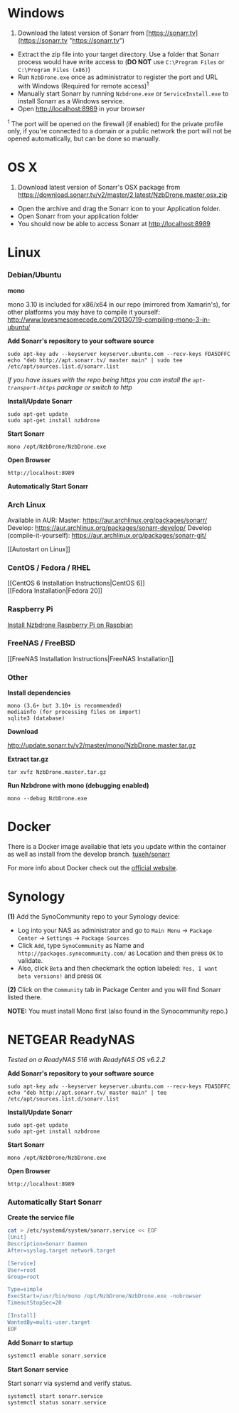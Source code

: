 # Windows
1. Download the latest version of Sonarr from [https://sonarr.tv](https://sonarr.tv "https://sonarr.tv")
* Extract the zip file into your target directory. Use a folder that Sonarr process would have write access to (**DO NOT** use `C:\Program Files` or `C:\Program Files (x86)`)
* Run `NzbDrone.exe` once as administrator to register the port and URL with Windows (Required for remote access)<sup>1</sup>
* Manually start Sonarr by running `Nzbdrone.exe` or `ServiceInstall.exe` to install Sonarr as a Windows service.
* Open [http://localhost:8989](http://localhost:8989) in your browser


<sup>1</sup> The port will be opened on the firewall (if enabled) for the private profile only, if you're connected to a domain or a public network the port will not be opened automatically, but can be done so manually.

# OS X #
1. Download latest version of Sonarr's OSX package from [https://download.sonarr.tv/v2/master/2 latest/NzbDrone.master.osx.zip](http://download.sonarr.tv/v2/master/latest/NzbDrone.master.osx.zip)
* Open the archive and drag the Sonarr icon to your Application folder.
* Open Sonarr from your application folder
* You should now be able to access Sonarr at [http://localhost:8989](http://localhost:8989) 


# Linux #

### Debian/Ubuntu ###

**mono**

mono 3.10 is included for x86/x64 in our repo (mirrored from Xamarin's), for other platforms you may have to compile it yourself: http://www.lovesmesomecode.com/20130719-compiling-mono-3-in-ubuntu/

**Add Sonarr's repository to your software source**
       

    sudo apt-key adv --keyserver keyserver.ubuntu.com --recv-keys FDA5DFFC
    echo "deb http://apt.sonarr.tv/ master main" | sudo tee /etc/apt/sources.list.d/sonarr.list

*If you have issues with the repo being https you can install the `apt-transport-https` package or switch to http*

**Install/Update Sonarr**
	
	sudo apt-get update
	sudo apt-get install nzbdrone 

**Start Sonarr**

	mono /opt/NzbDrone/NzbDrone.exe

**Open Browser**

	http://localhost:8989

**Automatically Start Sonarr**

### Arch Linux ###
Available in AUR:
Master: https://aur.archlinux.org/packages/sonarr/
Develop: https://aur.archlinux.org/packages/sonarr-develop/
Develop (compile-it-yourself): https://aur.archlinux.org/packages/sonarr-git/

[[Autostart on Linux]]

### CentOS / Fedora / RHEL ###
[[CentOS 6 Installation Instructions|CentOS 6]]<br />
[[Fedora Installation|Fedora 20]]
### Raspberry Pi ###
[Install Nzbdrone Raspberry Pi on Raspbian](http://www.htpcguides.com/install-sonarr-raspberry-pi-mono-310/)
### FreeNAS / FreeBSD ###
[[FreeNAS Installation Instructions|FreeNAS Installation]]
### Other ###
**Install dependencies**

    mono (3.6+ but 3.10+ is recommended)
    mediainfo (for processing files on import)
    sqlite3 (database)

**Download**

http://update.sonarr.tv/v2/master/mono/NzbDrone.master.tar.gz

**Extract tar.gz**

    tar xvfz NzbDrone.master.tar.gz

**Run Nzbdrone with mono (debugging enabled)**

    mono --debug NzbDrone.exe

# Docker

There is a Docker image available that lets you update within the container as well as install from the develop branch.  [tuxeh/sonarr](https://registry.hub.docker.com/u/tuxeh/sonarr/)

For more info about Docker check out the [official website](https://www.docker.com).

# Synology #

**(1)** Add the SynoCommunity repo to your Synology device:

* Log into your NAS as administrator and go to `Main Menu` -> `Package Center` -> `Settings` -> `Package Sources`
* Click `Add`, type `SynoCommunity` as Name and `http://packages.synocommunity.com/` as Location and then press `OK` to validate.
* Also, click `Beta` and then checkmark the option labeled: `Yes, I want beta versions!` and press `OK`

**(2)** Click on the `Community` tab in Package Center and you will find Sonarr listed there.

**NOTE:** You must install Mono first (also found in the Synocommunity repo.)

# NETGEAR ReadyNAS #

_Tested on a ReadyNAS 516 with ReadyNAS OS v6.2.2_

**Add Sonarr's repository to your software source**

    sudo apt-key adv --keyserver keyserver.ubuntu.com --recv-keys FDA5DFFC
    echo "deb http://apt.sonarr.tv/ master main" | tee /etc/apt/sources.list.d/sonarr.list

**Install/Update Sonarr**

	sudo apt-get update
	sudo apt-get install nzbdrone 

**Start Sonarr**

	mono /opt/NzbDrone/NzbDrone.exe

**Open Browser**

	http://localhost:8989

### Automatically Start Sonarr ###

**Create the service file**

```bash
cat > /etc/systemd/system/sonarr.service << EOF
[Unit]
Description=Sonarr Daemon
After=syslog.target network.target

[Service]
User=root
Group=root

Type=simple
ExecStart=/usr/bin/mono /opt/NzbDrone/NzbDrone.exe -nobrowser
TimeoutStopSec=20

[Install]
WantedBy=multi-user.target
EOF
```

**Add Sonarr to startup**

```bash
systemctl enable sonarr.service
```

**Start Sonarr service**

Start sonarr via systemd and verify status.
    
```bash
systemctl start sonarr.service
systemctl status sonarr.service
```
